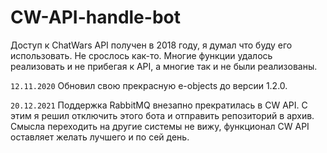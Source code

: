 # CW-API-handle-bot
Доступ к ChatWars API получен в 2018 году, я думал что буду его использовать. Не срослось как-то.
Многие функции удалось реализовать и не прибегая к API, а многие так и не были реализованы.

`12.11.2020` Обновил свою прекрасную e-objects до версии 1.2.0.

`20.12.2021` Поддержка RabbitMQ внезапно прекратилась в CW API. С этим я решил отключить этого бота и отправить репозиторий в архив. Смысла переходить на другие системы не вижу, функционал CW API оставляет желать лучшего и по сей день.
